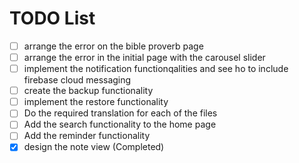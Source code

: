 # TODO List
- [ ] arrange the error on the bible proverb page 
- [ ] arrange the error in the initial page with the carousel slider 
- [ ] implement the notification functionqalities and see ho to include firebase cloud messaging 
- [ ] create the backup functionality
- [ ] implement the restore functionality
- [ ] Do the required translation for each of the files
- [ ] Add the search functionality to the home page
- [ ] Add the reminder functionality
- [x] design the note view (Completed)
